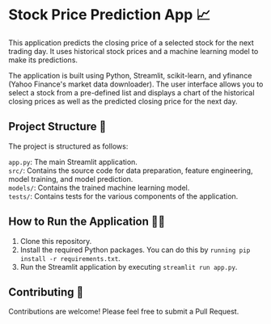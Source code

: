 # Stock Price Prediction App 📈

This application predicts the closing price of a selected stock for the next trading day. It uses historical stock prices and a machine learning model to make its predictions.

The application is built using Python, Streamlit, scikit-learn, and yfinance (Yahoo Finance's market data downloader). The user interface allows you to select a stock from a pre-defined list and displays a chart of the historical closing prices as well as the predicted closing price for the next day.

## Project Structure 📂

The project is structured as follows:

`app.py`: The main Streamlit application.\
`src/`: Contains the source code for data preparation, feature engineering, model training, and model prediction.\
`models/`: Contains the trained machine learning model.\
`tests/`: Contains tests for the various components of the application.

## How to Run the Application 🏃‍♂️

1. Clone this repository.
2. Install the required Python packages. You can do this by `running pip install -r requirements.txt`.
3. Run the Streamlit application by executing `streamlit run app.py`.

## Contributing 🤝

Contributions are welcome! Please feel free to submit a Pull Request.
